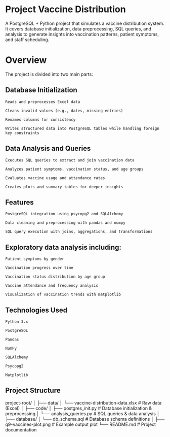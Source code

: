 # Project Vaccine Distribution

A PostgreSQL + Python project that simulates a vaccine distribution system.
It covers database initialization, data preprocessing, SQL queries, and analysis to generate insights into vaccination patterns, patient symptoms, and staff scheduling.

# Overview

The project is divided into two main parts:

## Database Initialization

    Reads and preprocesses Excel data
    
    Cleans invalid values (e.g., dates, missing entries)
    
    Renames columns for consistency
    
    Writes structured data into PostgreSQL tables while handling foreign key constraints

## Data Analysis and Queries

    Executes SQL queries to extract and join vaccination data
    
    Analyzes patient symptoms, vaccination status, and age groups
    
    Evaluates vaccine usage and attendance rates
    
    Creates plots and summary tables for deeper insights

## Features

    PostgreSQL integration using psycopg2 and SQLAlchemy
    
    Data cleaning and preprocessing with pandas and numpy
    
    SQL query execution with joins, aggregations, and transformations

## Exploratory data analysis including:

    Patient symptoms by gender
    
    Vaccination progress over time
    
    Vaccination status distribution by age group
    
    Vaccine attendance and frequency analysis
    
    Visualization of vaccination trends with matplotlib

## Technologies Used

    Python 3.x
    
    PostgreSQL
    
    Pandas
    
    NumPy
    
    SQLAlchemy
    
    Psycopg2
    
    Matplotlib

## Project Structure
project-root/
│
├── data/
│   └── vaccine-distribution-data.xlsx     # Raw data (Excel)
│
├── code/
│   ├── postgres_init.py                   # Database initialization & preprocessing
│   └── analysis_queries.py                # SQL queries & data analysis
│
├── database/
│   └── db_schema.sql                      # Database schema definitions
│
├── q9-vaccines-plot.png                   # Example output plot
└── README.md                              # Project documentation
